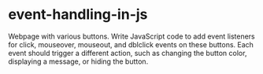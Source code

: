 # event-handling-in-js
Webpage with various buttons. 
Write JavaScript code to add event listeners for click, mouseover, mouseout, and dblclick events on these buttons. Each event should trigger a different action, such as changing the button color, displaying a message, or hiding the button.
